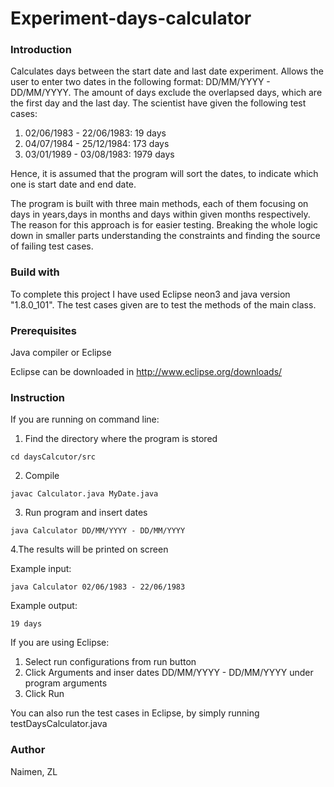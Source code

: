 # Experiment-days-calculator 

### Introduction ###

Calculates days between the start date and last date experiment. Allows the user to enter two dates in the following format:
DD/MM/YYYY - DD/MM/YYYY. The amount of days exclude the overlapsed days, which are the first day and the last day. 
The scientist have given the following test cases:
1. 02/06/1983 - 22/06/1983: 19 days
2. 04/07/1984 - 25/12/1984: 173 days
3. 03/01/1989 - 03/08/1983: 1979 days

Hence, it is assumed that the program will sort the dates, to indicate which one is start date and end date.

The program is built with three main methods, each of them focusing on days in years,days in months and days within given months respectively.
The reason for this approach is for easier testing. Breaking the whole logic down in smaller parts understanding the constraints and finding the source of failing test cases. 

### Build with ###
To complete this project I have used Eclipse neon3 and java version "1.8.0_101".
The test cases given are to test the methods of the main class.

### Prerequisites ### 
Java compiler or Eclipse

Eclipse can be downloaded in http://www.eclipse.org/downloads/

### Instruction ### 

If you are running on command line:
  1. Find the directory where the program is stored
  ```
  cd daysCalcutor/src
  ```
  2. Compile
  ```
  javac Calculator.java MyDate.java
  ```
  3. Run program and insert dates
  ```
  java Calculator DD/MM/YYYY - DD/MM/YYYY
  ```
  4.The results will be printed on screen

Example input:
  ```
  java Calculator 02/06/1983 - 22/06/1983
  ```
Example output:
  ```
  19 days
  ```
If you are using Eclipse:

  1. Select run configurations from run button
  2. Click Arguments and inser dates DD/MM/YYYY - DD/MM/YYYY under program arguments
  3. Click Run

You can also run the test cases in Eclipse, by simply running testDaysCalculator.java

### Author ###
Naimen, ZL


